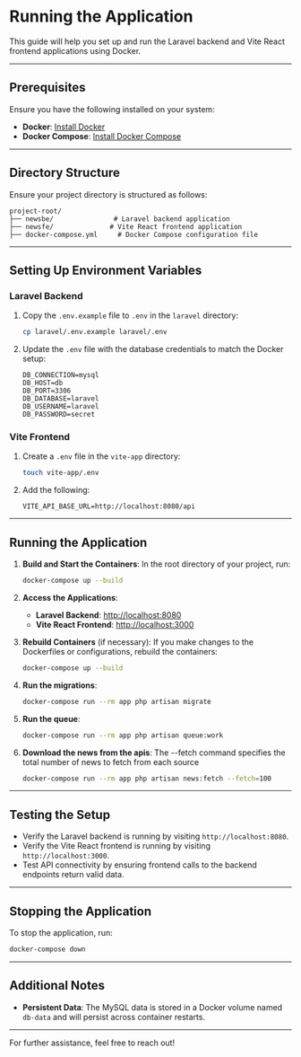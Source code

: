 # Running the Application

This guide will help you set up and run the Laravel backend and Vite React frontend applications using Docker.

---

## Prerequisites

Ensure you have the following installed on your system:

- **Docker**: [Install Docker](https://docs.docker.com/get-docker/)
- **Docker Compose**: [Install Docker Compose](https://docs.docker.com/compose/install/)

---

## Directory Structure

Ensure your project directory is structured as follows:

```
project-root/
├── newsbe/               # Laravel backend application
├── newsfe/              # Vite React frontend application
├── docker-compose.yml     # Docker Compose configuration file
```

---

## Setting Up Environment Variables

### Laravel Backend

1. Copy the `.env.example` file to `.env` in the `laravel` directory:

   ```bash
   cp laravel/.env.example laravel/.env
   ```

2. Update the `.env` file with the database credentials to match the Docker setup:
   ```env
   DB_CONNECTION=mysql
   DB_HOST=db
   DB_PORT=3306
   DB_DATABASE=laravel
   DB_USERNAME=laravel
   DB_PASSWORD=secret
   ```

### Vite Frontend

1. Create a `.env` file in the `vite-app` directory:

   ```bash
   touch vite-app/.env
   ```

2. Add the following:
   ```env
   VITE_API_BASE_URL=http://localhost:8080/api
   ```

---

## Running the Application

1. **Build and Start the Containers**:
   In the root directory of your project, run:

   ```bash
   docker-compose up --build
   ```

2. **Access the Applications**:

   - **Laravel Backend**: [http://localhost:8080](http://localhost:8080)
   - **Vite React Frontend**: [http://localhost:3000](http://localhost:3000)

3. **Rebuild Containers** (if necessary):
   If you make changes to the Dockerfiles or configurations, rebuild the containers:

   ```bash
   docker-compose up --build
   ```

4. **Run the migrations**:

   ```bash
   docker-compose run --rm app php artisan migrate
   ```

5. **Run the queue**:

   ```bash
   docker-compose run --rm app php artisan queue:work
   ```

6. **Download the news from the apis**:
   The --fetch command specifies the total number of news to fetch from each source
   ```bash
   docker-compose run --rm app php artisan news:fetch --fetch=100
   ```

---

## Testing the Setup

- Verify the Laravel backend is running by visiting `http://localhost:8080`.
- Verify the Vite React frontend is running by visiting `http://localhost:3000`.
- Test API connectivity by ensuring frontend calls to the backend endpoints return valid data.

---

## Stopping the Application

To stop the application, run:

```bash
docker-compose down
```

---

## Additional Notes

- **Persistent Data**: The MySQL data is stored in a Docker volume named `db-data` and will persist across container restarts.

---

For further assistance, feel free to reach out!
